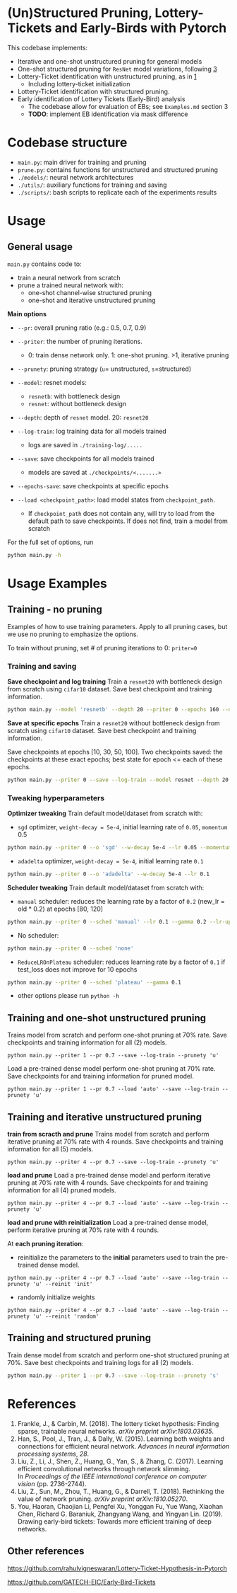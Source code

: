 # (Un)Structured Pruning, Lottery-Tickets and Early-Birds with Pytorch

This codebase implements:
- Iterative and one-shot unstructured pruning for general models
- One-shot structured pruning for `ResNet` model variations, following [3](#refences)
- Lottery-Ticket identification with unstructured pruning, as in [1](#refences)
  - Including lottery-ticket initialization
- Lottery-Ticket identification with structured pruning.
- Early identification of Lottery Tickets (Early-Bird) analysis
  - The codebase allow for evaluation of EBs; see `Examples.md` section 3
  - **TODO**: implement EB identification via mask difference

# Codebase structure
- `main.py`: main driver for training and pruning
- `prune.py`: contains functions for unstructured and structured pruning
- `./models/`: neural network architectures
- `./utils/`: auxiliary functions for training and saving
- `./scripts/`: bash scripts to replicate each of the experiments results

# Usage

## General usage
`main.py` contains code to:
- train a neural network from scratch 
- prune a trained neural network with:
	- one-shot channel-wise structured pruning
	- one-shot and iterative unstructured pruning 

**Main options**
- `--pr`: overall pruning ratio (e.g.: 0.5, 0.7, 0.9)

- `--priter`: the number of pruning iterations. 
	- 0: train dense network only. 1: one-shot pruning.  >1, iterative pruning

- `--prunety`: pruning strategy (`u`= unstructured, `s`=structured)

- `--model`: resnet models:
	- `resnetb`: with bottleneck design
	- `resnet`: without bottleneck design

- `--depth`: depth of `resnet` model. 20: `resnet20`

- `--log-train`: log training data for all models trained
	- logs are saved in `./training-log/.....`

- `--save`: save checkpoints for all models trained
	- models are saved at `./checkpoints/<.......>`

- `--epochs-save`: save checkpoints at specific epochs

- `--load <checkpoint_path>`: load model states from `checkpoint_path`. 
	- If `checkpoint_path` does not contain any, will try to load from the default path to save checkpoints. If does not find, train a model from scratch

For the full set of options, run 
```bash
python main.py -h
```

# Usage Examples
## Training - no pruning
Examples of how to use training parameters. Apply to all pruning cases, but we use no pruning to emphasize the options.

To train without pruning, set # of pruning iterations to 0: `priter=0`
### Training and saving

**Save checkpoint and log training**
Train a `resnet20` with bottleneck design from scratch using `cifar10` dataset. Save best checkpoint and training information.
```bash
python main.py --model 'resnetb' --depth 20 --priter 0 --epochs 160 --dataset cifar10 --save --log-train 
```

**Save at specific epochs**
Train a `resnet20` without bottleneck design from scratch using `cifar10` dataset. Save best checkpoint and training information. 

Save checkpoints at epochs [10, 30, 50, 100]. Two checkpoints saved: the checkpoints at these exact epochs; best state for epoch <= each of these epochs. 

```bash
python main.py --priter 0 --save --log-train --model resnet --depth 20 --dataset cifar10 --epochs-save 10 30 50 100
```

### Tweaking hyperparameters

**Optimizer tweaking**
Train default model/dataset from scratch with:
- `sgd` optimizer, `weight-decay = 5e-4`, initial learning rate of `0.05`, `momentum` 0.5
```bash
python main.py --priter 0 --o 'sgd' --w-decay 5e-4 --lr 0.05 --momentum 0.5
```

- `adadelta` optimizer, `weight-decay = 5e-4`, initial learning rate  `0.1`
```bash
python main.py --priter 0 --o 'adadelta' --w-decay 5e-4 --lr 0.1
```

**Scheduler tweaking**
Train default model/dataset from scratch with:
- `manual` scheduler: reduces the learning rate by a factor of `0.2` (new_lr = old * 0.2) at epochs [80, 120]
```bash
python main.py --priter 0 --sched 'manual' --lr 0.1 --gamma 0.2 --lr-update-epochs [80, 120]
```

- No scheduler: 
```bash
python main.py --priter 0 --sched 'none'
```

- `ReduceLROnPlateau` scheduler: reduces learning rate by a factor of `0.1` if test_loss does not improve for 10 epochs
```bash
python main.py --priter 0 --sched 'plateau' --gamma 0.1
```

- other options please run `python -h`

## Training and one-shot unstructured pruning
Trains model from scratch and perform one-shot pruning at 70% rate. Save checkpoints and training information for all (2) models.
```shell
python main.py --priter 1 --pr 0.7 --save --log-train --prunety 'u'
```

Load a pre-trained dense model perform one-shot pruning at 70% rate. Save checkpoints for and training information for pruned model.
```shell
python main.py --priter 1 --pr 0.7 --load 'auto' --save --log-train --prunety 'u'
```

## Training and iterative unstructured pruning

**train from scracth and prune**
Trains model from scratch and perform iterative pruning at 70% rate with 4 rounds. Save checkpoints and training information for all (5) models.

```shell
python main.py --priter 4 --pr 0.7 --save --log-train --prunety 'u'
```

**load and prune**
Load a pre-trained dense model and perform iterative pruning at 70% rate with 4 rounds. Save checkpoints for and training information for all (4) pruned models.

```shell
python main.py --priter 4 --pr 0.7 --load 'auto' --save --log-train --prunety 'u'
```

**load and prune with reinitialization**
Load a pre-trained dense model, perform iterative pruning at 70% rate with 4 rounds. 


At **each pruning iteration**: 
- reinitialize the parameters to the **initial** parameters used to train the pre-trained dense model.
```shell
python main.py --priter 4 --pr 0.7 --load 'auto' --save --log-train --prunety 'u' --reinit 'init'
```
- randomly initialize weights
```shell
python main.py --priter 4 --pr 0.7 --load 'auto' --save --log-train --prunety 'u' --reinit 'random'
```

## Training and structured pruning
Train dense model from scratch and perform one-shot structured pruning at 70%. Save best checkpoints and training logs for all (2) models.

```bash
python main.py --priter 1 --pr 0.7 --save --log-train --prunety 's'
```

# References
1. Frankle, J., & Carbin, M. (2018). The lottery ticket hypothesis: Finding sparse, trainable neural networks. _arXiv preprint arXiv:1803.03635_.
2. Han, S., Pool, J., Tran, J., & Dally, W. (2015). Learning both weights and connections for efficient neural network. _Advances in neural information processing systems_, _28_.
3. Liu, Z., Li, J., Shen, Z., Huang, G., Yan, S., & Zhang, C. (2017). Learning efficient convolutional networks through network slimming. In _Proceedings of the IEEE international conference on computer vision_ (pp. 2736-2744).
4. Liu, Z., Sun, M., Zhou, T., Huang, G., & Darrell, T. (2018). Rethinking the value of network pruning. _arXiv preprint arXiv:1810.05270_.
5. You, Haoran, Chaojian Li, Pengfei Xu, Yonggan Fu, Yue Wang, Xiaohan Chen, Richard G. Baraniuk, Zhangyang Wang, and Yingyan Lin. (2019). Drawing early-bird tickets: Towards more efficient training of deep networks. 

## Other references
https://github.com/rahulvigneswaran/Lottery-Ticket-Hypothesis-in-Pytorch

https://github.com/GATECH-EIC/Early-Bird-Tickets

